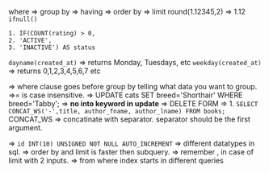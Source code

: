 where => group by => having => order by => limit
round(1.12345,2) => 1.12
`ifnull()`
```
1. IF(COUNT(rating) > 0,
2. 'ACTIVE',
3. 'INACTIVE') AS status
```
`dayname(created_at)` => returns Monday, Tuesdays,  etc
`weekday(created_at)` => returns 0,1,2,3,4,5,6,7 etc

=> where clause goes before group by telling what data you want to group.
=>= is case insensitive.
=> UPDATE cats SET breed='Shorthair' WHERE breed='Tabby'; => **no into keyword in update**
=> DELETE FORM
=> 1. `SELECT CONCAT_WS('-',title, author_fname, author_lname) FROM books;`
CONCAT_WS ⇒ concatinate with separator. separator should be the first argument.

=> `id INT(10) UNSIGNED NOT NULL AUTO_INCREMENT`
=> different datatypes in sql.
=> order by and limit is faster then subquery.
=> remember , in case of limit with 2 inputs.
=> from where index starts in different queries



